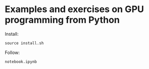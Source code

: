 # Examples and exercises on GPU programming from Python

Install:
```
source install.sh
```

Follow:
```
notebook.ipynb
```
